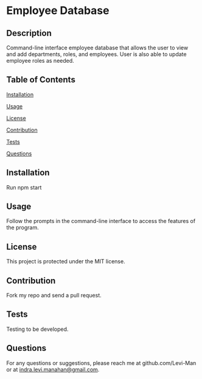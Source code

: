 
# Employee Database

## Description
Command-line interface employee database that allows the user to view and add departments, roles, and employees. User is also able to update employee roles as needed. 

## Table of Contents

[Installation](#installation)

[Usage](#usage)

[License](#license)

[Contribution](#contribution)

[Tests](#tests)

[Questions](#questions)

## Installation
Run npm start

## Usage
Follow the prompts in the command-line interface to access the features of the program.

## License
This project is protected under the MIT license.

## Contribution
Fork my repo and send a pull request.

## Tests
Testing to be developed.

## Questions
For any questions or suggestions, please reach me at github.com/Levi-Man or at indra.levi.manahan@gmail.com.
